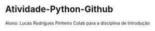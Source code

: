 # Atividade-Python-Github
Aluno: Lucas Rodrigues Pinheiro                    Colab para a disciplina de Introdução
